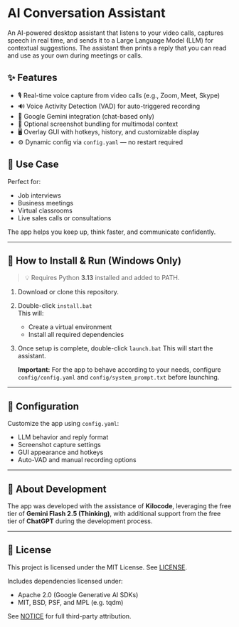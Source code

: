 # AI Conversation Assistant

An AI-powered desktop assistant that listens to your video calls, captures speech in real time, and sends it to a Large Language Model (LLM) for contextual suggestions. The assistant then prints a reply that you can read and use as your own during meetings or calls.

## ✨ Features

- 🎙️ Real-time voice capture from video calls (e.g., Zoom, Meet, Skype)
- 🔊 Voice Activity Detection (VAD) for auto-triggered recording
- 🧠 Google Gemini integration (chat-based only)
- 📸 Optional screenshot bundling for multimodal context
- 🖥️ Overlay GUI with hotkeys, history, and customizable display
- ⚙️ Dynamic config via `config.yaml` — no restart required

## 🧠 Use Case

Perfect for:
- Job interviews
- Business meetings
- Virtual classrooms
- Live sales calls or consultations

The app helps you keep up, think faster, and communicate confidently.

---

## 🚀 How to Install & Run (Windows Only)

> 💡 Requires Python **3.13** installed and added to PATH.

1. Download or clone this repository.
2. Double-click `install.bat`  
   This will:
   - Create a virtual environment
   - Install all required dependencies
3. Once setup is complete, double-click `launch.bat`
   This will start the assistant.
   
   **Important:** For the app to behave according to your needs, configure `config/config.yaml` and `config/system_prompt.txt` before launching.

---

## 🔧 Configuration

Customize the app using `config.yaml`:

- LLM behavior and reply format
- Screenshot capture settings
- GUI appearance and hotkeys
- Auto-VAD and manual recording options

---

## 🧪 About Development

The app was developed with the assistance of **Kilocode**, leveraging the free tier of **Gemini Flash 2.5 (Thinking)**, with additional support from the free tier of **ChatGPT** during the development process.

---

## 📜 License

This project is licensed under the MIT License. See [LICENSE](./LICENSE).

Includes dependencies licensed under:
- Apache 2.0 (Google Generative AI SDKs)
- MIT, BSD, PSF, and MPL (e.g. tqdm)

See [NOTICE](./NOTICE) for full third-party attribution.
